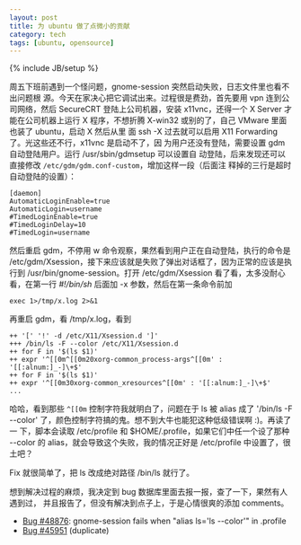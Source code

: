 ```yaml
---
layout: post
title: 为 ubuntu 做了点微小的贡献
category: tech
tags: [ubuntu, opensource]
---
```

{% include JB/setup %}

周五下班前遇到一个怪问题，gnome-session 突然启动失败，日志文件里也看不出问题根
源。今天在家决心把它调试出来。过程很是费劲，首先要用 vpn 连到公司网络，然后
SecureCRT 登陆上公司机器，安装 x11vnc，还得一个 X Server 才能在公司机器上运行 X
程序，不想折腾 X-win32 或别的了，自己 VMware 里面也装了 ubuntu，启动 X 然后从里
面 ssh -X 过去就可以启用 X11 Forwarding了。光这些还不行，x11vnc 是启动不了，因
为用户还没有登陆，需要设置 gdm 自动登陆用户。运行 /usr/sbin/gdmsetup 可以设置自
动登陆，后来发现还可以直接修改 `/etc/gdm/gdm.conf-custom`，增加这样一段（后面注
释掉的三行是超时自动登陆的设置）：

    [daemon]
    AutomaticLoginEnable=true
    AutomaticLogin=username
    #TimedLoginEnable=true
    #TimedLoginDelay=10
    #TimedLogin=username

然后重启 gdm，不停用 w 命令观察，果然看到用户正在自动登陆，执行的命令是
/etc/gdm/Xsession，接下来应该就是失败了弹出对话框了，因为正常的应该是执行到
/usr/bin/gnome-session。打开 /etc/gdm/Xsession 看了看，太多没耐心看，在第一行
_#!/bin/sh_ 后面加 -x 参数，然后在第一条命令前加

    exec 1>/tmp/x.log 2>&1

再重启 gdm，看 /tmp/x.log，看到

    ++ '[' '!' -d /etc/X11/Xsession.d ']'
    +++ /bin/ls -F --color /etc/X11/Xsession.d
    ++ for F in '$(ls $1)'
    ++ expr '^[[0m^[[0m20xorg-common_process-args^[[0m' : '[[:alnum:]_-]\+$'
    ++ for F in '$(ls $1)'
    ++ expr '^[[0m30xorg-common_xresources^[[0m' : '[[:alnum:]_-]\+$'
    ...

哈哈，看到那些 `^[[0m` 控制字符我就明白了，问题在于 ls 被 alias 成了 '/bin/ls
-F --color' 了，颜色控制字符搞的鬼。想不到大牛也能犯这种低级错误啊 :)。再读了一
下，脚本会读取 /etc/profile 和 $HOME/.profile，如果它们中任一个设了那种 --color
的 alias，就会导致这个失败，我的情况正好是 /etc/profile 中设置了，很土吧？

Fix 就很简单了，把 ls 改成绝对路径 /bin/ls 就行了。

想到解决过程的麻烦，我决定到 bug 数据库里面去报一报，查了一下，果然有人遇到过，
并且报告了，但没有解决到点子上，于是心情很爽的添加 comments。

* [Bug #48876](https://launchpad.net/distros/ubuntu/+source/gnome-session/+bug/48876): gnome-session fails when "alias ls='ls --color'" in .profile
* [Bug #45951](https://launchpad.net/distros/ubuntu/+source/gnome-session/+bug/45951) (duplicate)
